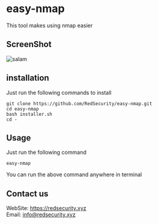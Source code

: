  # easy-nmap
This tool makes using nmap easier
## ScreenShot
![salam](./screen.png)
## installation
Just run the following commands to install
```
git clone https://github.com/RedSecurity/easy-nmap.git
cd easy-nmap
bash installer.sh
cd -
```
## Usage
Just run the following command
```
easy-nmap
```
You can run the above command anywhere in terminal
## Contact us
WebSite: https://redsecurity.xyz<br/>Email: info@redsecurity.xyz
